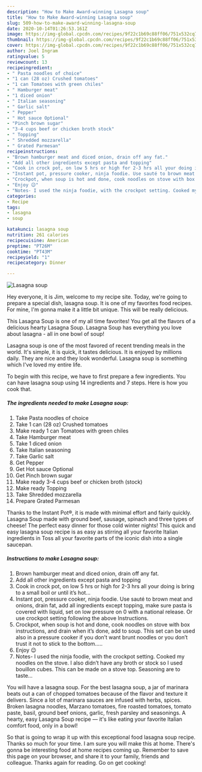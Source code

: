 ```yaml
---
description: "How to Make Award-winning Lasagna soup"
title: "How to Make Award-winning Lasagna soup"
slug: 509-how-to-make-award-winning-lasagna-soup
date: 2020-10-14T01:26:53.161Z
image: https://img-global.cpcdn.com/recipes/9f22c1b69c88ff06/751x532cq70/lasagna-soup-recipe-main-photo.jpg
thumbnail: https://img-global.cpcdn.com/recipes/9f22c1b69c88ff06/751x532cq70/lasagna-soup-recipe-main-photo.jpg
cover: https://img-global.cpcdn.com/recipes/9f22c1b69c88ff06/751x532cq70/lasagna-soup-recipe-main-photo.jpg
author: Joel Ingram
ratingvalue: 5
reviewcount: 13
recipeingredient:
- " Pasta noodles of choice"
- "1 can (28 oz) Crushed tomatoes"
- "1 can Tomatoes with green chiles"
- " Hamburger meat"
- "1 diced onion"
- " Italian seasoning"
- " Garlic salt"
- " Pepper"
- " Hot sauce Optional"
- "Pinch brown sugar"
- "3-4 cups beef or chicken broth stock"
- " Topping"
- " Shredded mozzarella"
- " Grated Parmesan"
recipeinstructions:
- "Brown hamburger meat and diced onion, drain off any fat."
- "Add all other ingredients except pasta and topping"
- "Cook in crock pot, on low 5 hrs or high for 2-3 hrs all your doing is bring to a small boil or until it’s hot..."
- "Instant pot, pressure cooker, ninja foodie. Use sauté to brown meat and onions, drain fat, add all ingredients except topping, make sure pasta is covered with liquid, set on low pressure on 0 with a national release. Or use crockpot setting following the above Instructions."
- "Crockpot, when soup is hot and done, cook noodles on stove with box instructions, and drain when it’s done, add to soup. This set can be used also in a pressure cooker if you don’t want brunt noodles or you don’t trust it not to stick to the bottom....."
- "Enjoy 😉"
- "Notes- I used the ninja foodie, with the crockpot setting. Cooked my noodles on the stove. I also didn’t have any broth or stock so I used bouillon cubes. This can be made on a stove top. Seasoning are to taste..."
categories:
- Recipe
tags:
- lasagna
- soup

katakunci: lasagna soup 
nutrition: 261 calories
recipecuisine: American
preptime: "PT26M"
cooktime: "PT43M"
recipeyield: "1"
recipecategory: Dinner

---
```



![Lasagna soup](https://img-global.cpcdn.com/recipes/9f22c1b69c88ff06/751x532cq70/lasagna-soup-recipe-main-photo.jpg)

Hey everyone, it is Jim, welcome to my recipe site. Today, we're going to prepare a special dish, lasagna soup. It is one of my favorites food recipes. For mine, I'm gonna make it a little bit unique. This will be really delicious.

This Lasagna Soup is one of my all time favorites! You get all the flavors of a delicious hearty Lasagna Soup. Lasagna Soup has everything you love about lasagna - all in one bowl of soup!

Lasagna soup is one of the most favored of recent trending meals in the world. It's simple, it is quick, it tastes delicious. It is enjoyed by millions daily. They are nice and they look wonderful. Lasagna soup is something which I've loved my entire life.


To begin with this recipe, we have to first prepare a few ingredients. You can have lasagna soup using 14 ingredients and 7 steps. Here is how you cook that.

<!--inarticleads1-->

##### The ingredients needed to make Lasagna soup:

1. Take  Pasta noodles of choice
1. Take 1 can (28 oz) Crushed tomatoes
1. Make ready 1 can Tomatoes with green chiles
1. Take  Hamburger meat
1. Take 1 diced onion
1. Take  Italian seasoning
1. Take  Garlic salt
1. Get  Pepper
1. Get  Hot sauce Optional
1. Get Pinch brown sugar
1. Make ready 3-4 cups beef or chicken broth (stock)
1. Make ready  Topping
1. Take  Shredded mozzarella
1. Prepare  Grated Parmesan


Thanks to the Instant Pot®, it is made with minimal effort and fairly quickly. Lasagna Soup made with ground beef, sausage, spinach and three types of cheese! The perfect easy dinner for those cold winter nights! This quick and easy lasagna soup recipe is as easy as stirring all your favorite Italian ingredients in Toss all your favorite parts of the iconic dish into a single saucepan. 

<!--inarticleads2-->

##### Instructions to make Lasagna soup:

1. Brown hamburger meat and diced onion, drain off any fat.
1. Add all other ingredients except pasta and topping
1. Cook in crock pot, on low 5 hrs or high for 2-3 hrs all your doing is bring to a small boil or until it’s hot...
1. Instant pot, pressure cooker, ninja foodie. Use sauté to brown meat and onions, drain fat, add all ingredients except topping, make sure pasta is covered with liquid, set on low pressure on 0 with a national release. Or use crockpot setting following the above Instructions.
1. Crockpot, when soup is hot and done, cook noodles on stove with box instructions, and drain when it’s done, add to soup. This set can be used also in a pressure cooker if you don’t want brunt noodles or you don’t trust it not to stick to the bottom.....
1. Enjoy 😉
1. Notes- I used the ninja foodie, with the crockpot setting. Cooked my noodles on the stove. I also didn’t have any broth or stock so I used bouillon cubes. This can be made on a stove top. Seasoning are to taste...


You will have a lasagna soup. For the best lasagna soup, a jar of marinara beats out a can of chopped tomatoes because of the flavor and texture it delivers. Since a lot of marinara sauces are infused with herbs, spices. Broken lasagna noodles, Marzano tomatoes, fire roasted tomatoes, tomato paste, basil, ground beef onions, garlic, fresh parsley and seasonings. A hearty, easy Lasagna Soup recipe — it&#39;s like eating your favorite Italian comfort food, only in a bowl! 

So that is going to wrap it up with this exceptional food lasagna soup recipe. Thanks so much for your time. I am sure you will make this at home. There's gonna be interesting food at home recipes coming up. Remember to save this page on your browser, and share it to your family, friends and colleague. Thanks again for reading. Go on get cooking!
